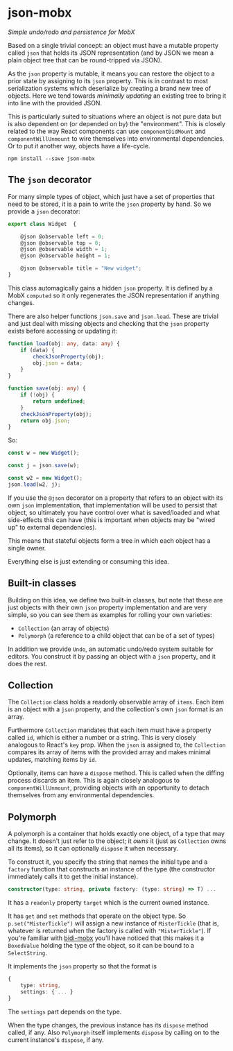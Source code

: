 # json-mobx
*Simple undo/redo and persistence for MobX*

Based on a single trivial concept: an object must have a mutable property called `json` that holds its JSON representation (and by JSON we mean a plain object tree that can be round-tripped via JSON).

As the `json` property is mutable, it means you can restore the object to a prior state by assigning to its `json` property. This is in contrast to most serialization systems which deserialize by creating a brand new tree of objects. Here we tend towards *minimally updating* an existing tree to bring it into line with the provided JSON.

This is particularly suited to situations where an object is not pure data but is also dependent on (or depended on by) the "environment". This is closely related to the way React components can use `componentDidMount` and `componentWillUnmount` to wire themselves into environmental dependencies. Or to put it another way, objects have a life-cycle.

    npm install --save json-mobx

## The `json` decorator

For many simple types of object, which just have a set of properties that need to be stored, it is a pain to write the `json` property by hand. So we provide a `json` decorator:

```ts
export class Widget  {

    @json @observable left = 0;
    @json @observable top = 0;
    @json @observable width = 1;
    @json @observable height = 1;

    @json @observable title = "New widget";
}
```

This class automagically gains a hidden `json` property. It is defined by a MobX `computed` so it only regenerates the JSON representation if anything changes.

There are also helper functions `json.save` and `json.load`. These are trivial and just deal with missing objects and checking that the `json` property exists before accessing or updating it:

```ts
function load(obj: any, data: any) {    
    if (data) {
        checkJsonProperty(obj);
        obj.json = data;
    }
}

function save(obj: any) {
    if (!obj) {
        return undefined;
    }
    checkJsonProperty(obj);
    return obj.json;
}
```

So:

```ts
const w = new Widget();

const j = json.save(w);

const w2 = new Widget();
json.load(w2, j);
```

If you use the `@json` decorator on a property that refers to an object with its own `json` implementation, that implementation will be used to persist that object, so ultimately you have control over what is saved/loaded and what side-effects this can have (this is important when objects may be "wired up" to external dependencies).

This means that stateful objects form a tree in which each object has a single owner.

Everything else is just extending or consuming this idea.

## Built-in classes

Building on this idea, we define two built-in classes, but note that these are just objects with their own `json` property implementation and are very simple, so you can see them as examples for rolling your own varieties:

* `Collection` (an array of objects)
* `Polymorph` (a reference to a child object that can be of a set of types)

In addition we provide `Undo`, an automatic undo/redo system suitable for editors. You construct it by passing an object with a `json` property, and it does the rest.

## Collection

The `Collection` class holds a readonly observable array of `items`. Each item is an object with a `json` property, and the collection's own `json` format is an array. 

Furthermore `Collection` mandates that each item must have a property called `id`, which is either a number or a string. This is very closely analogous to React's `key` prop. When the `json` is assigned to, the `Collection` compares its array of items with the provided array and makes minimal updates, matching items by `id`.

Optionally, items can have a `dispose` method. This is called when the diffing process discards an item. This is again closely analogous to `componentWillUnmount`, providing objects with an opportunity to detach themselves from any environmental dependencies.

## Polymorph

A polymorph is a container that holds exactly one object, of a type that may change. It doesn't just refer to the object; it *owns* it (just as `Collection` owns all its items), so it can optionally `dispose` it when necessary.

To construct it, you specify the string that names the initial type and a `factory` function that constructs an instance of the type (the constructor immediately calls it to get the initial instance).

```ts
constructor(type: string, private factory: (type: string) => T) ...
```

It has a `readonly` property `target` which is the current owned instance.

It has `get` and `set` methods that operate on the object type. So `p.set("MisterTickle")` will assign a new instance of `MisterTickle` (that is, whatever is returned when the factory is called with `"MisterTickle"`). If you're familiar with [bidi-mobx](https://github.com/danielearwicker/bidi-mobx) you'll have noticed that this makes it a `BoxedValue` holding the type of the object, so it can be bound to a `SelectString`.

It implements the `json` property so that the format is 

```ts
{
    type: string,
    settings: { ... }
}
```

The `settings` part depends on the type.

When the type changes, the previous instance has its `dispose` method called, if any. Also `Polymorph` itself implements `dispose` by calling on to the current instance's `dispose`, if any.
